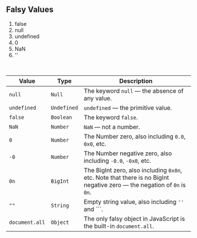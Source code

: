 <h2>Falsy Values</h2>

<ol>
    <li>false</li>
    <li>null</li>
    <li>undefined</li>
    <li>0</li>
    <li>NaN</li>
    <li>''</li>
</ol>
<br />

| Value     | Type       | Description                                                                                   |
|-----------|------------|-----------------------------------------------------------------------------------------------|
| `null`      | `Null`       | The keyword `null` — the absence of any value.                                                 |
| `undefined` | `Undefined` | `undefined` — the primitive value.                                                            |
| `false`     | `Boolean`    | The keyword `false`.                                                                           |
| `NaN`       | `Number`     | `NaN` — not a number.                                                                          |
| `0`         | `Number`     | The Number zero, also including `0.0`, `0x0`, etc.                                             |
| `-0`        | `Number`     | The Number negative zero, also including `-0.0`, `-0x0`, etc.                                  |
| `0n`        | `BigInt`     | The BigInt zero, also including `0x0n`, etc. Note that there is no BigInt negative zero — the negation of `0n` is `0n`. |
| `""`        | `String`     | Empty string value, also including `''` and ```.                                               |
| `document.all` | `Object`   | The only falsy object in JavaScript is the built-in `document.all`.                           |
